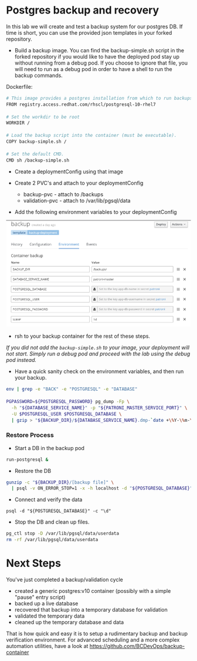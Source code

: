 # Postgres backup and recovery

In this lab we will create and test a backup system for our postgres DB.  If time is short, you can use the provided json templates in your forked repository.

- Build a backup image.  You can find the backup-simple.sh script in the forked repository if you would like to have the deployed pod stay up without running from a debug pod.  If you choose to ignore that file, you will need to run as a debug pod in order to have a shell to run the backup commands.

Dockerfile:
``` bash
# This image provides a postgres installation from which to run backups 
FROM registry.access.redhat.com/rhscl/postgresql-10-rhel7

# Set the workdir to be root
WORKDIR /

# Load the backup script into the container (must be executable).
COPY backup-simple.sh /

# Set the default CMD.
CMD sh /backup-simple.sh
```

- Create a deploymentConfig using that image

- Create 2 PVC's and attach to your deploymentConfig
  - backup-pvc - attach to /backups
  - validation-pvc - attach to /var/lib/pgsql/data

- Add the following environment variables to your deploymentConfig

![](../assets/openshift201/06_patroni_backup_01.png)

- rsh to your backup container for the rest of these steps.

*If you did not add the `backup-simple.sh` to your image, your deployment will not start.  Simply run a debug pod and proceed with the lab using the debug pod instead.*

- Have a quick sanity check on the environment variables, and then run your backup.

``` bash
env | grep -e "BACK" -e "POSTGRESQL" -e "DATABASE"

PGPASSWORD=${POSTGRESQL_PASSWORD} pg_dump -Fp \
  -h "${DATABASE_SERVICE_NAME}" -p "${PATRONI_MASTER_SERVICE_PORT}" \
  -U $POSTGRESQL_USER $POSTGRESQL_DATABASE \
  | gzip > "${BACKUP_DIR}/${DATABASE_SERVICE_NAME}.dmp-`date +\%Y-\%m-\%d_%H-%M-%S`.gz"
```

### Restore Process

- Start a DB in the backup pod

``` bash
run-postgresql &
```

- Restore the DB

``` bash
gunzip -c "${BACKUP_DIR}/[backup file]" \
  | psql -v ON_ERROR_STOP=1 -x -h localhost -d "${POSTGRESQL_DATABASE}"
```

- Connect and verify the data

```
psql -d "${POSTGRESQL_DATABASE}" -c "\d"
```

- Stop the DB and clean up files.

``` bash
pg_ctl stop -D /var/lib/pgsql/data/userdata
rm -rf /var/lib/pgsql/data/userdata
```

# Next Steps
You've just completed a backup/validation cycle

- created a generic postgres:v10 container (possibly with a simple "pause" entry script)
- backed up a live database
- recovered that backup into a temporary database for validation
- validated the temporary data
- cleaned up the temporary database and data

That is how quick and easy it is to setup a rudimentary backup and backup verification environment.  For advanced scheduling and a more complex automation utilities, have a look at <https://github.com/BCDevOps/backup-container>
